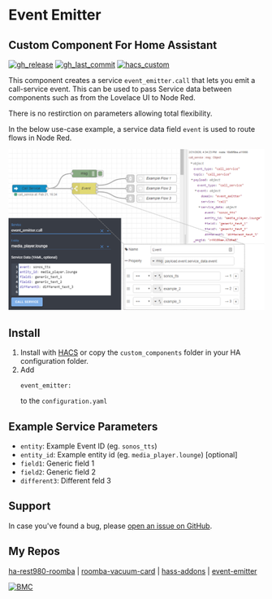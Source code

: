# Event Emitter

## Custom Component For Home Assistant

[![gh_release][gh_release]](../../releases)
[![gh_last_commit][gh_last_commit]](../../commits/master)
[![hacs_custom][hacs_custom]][hacs]

This component creates a service `event_emitter.call` that lets you emit a call-service event. This can be used to pass Service data between components such as from the Lovelace UI to Node Red.

There is no restirction on parameters allowing total flexibility.

In the below use-case example, a service data field `event` is used to route flows in Node Red.

![Emitter Example](emitter_example.png)


## Install
1. Install with [HACS](https://github.com/custom-components/hacs) or copy the `custom_components` folder in your HA configuration folder.
2. Add
    ```
    event_emitter:
    ```
    to the `configuration.yaml`

## Example Service Parameters
- `entity`: Example Event ID (eg. `sonos_tts`)
- `entity_id`: Example entity id   (eg. `media_player.lounge`) [optional]
- `field1`: Generic field 1
- `field2`: Generic field 2
- `different3`: Different feld 3

## Support

In case you've found a bug, please [open an issue on GitHub](../../issues).

## My Repos

[ha-rest980-roomba] | 
[roomba-vacuum-card] | 
[hass-addons] | 
[event-emitter]

[![BMC]](https://www.buymeacoffee.com/jeremywillans)

[gh_release]: https://img.shields.io/github/v/release/jeremywillans/event-emitter.svg?style=for-the-badge
[gh_last_commit]: https://img.shields.io/github/last-commit/jeremywillans/event-emitter.svg?style=for-the-badge
[hacs_custom]: https://img.shields.io/badge/HACS-Custom-orange.svg?style=for-the-badge
[hacs]: https://github.com/custom-components/hacs

[ha-rest980-roomba]: https://github.com/jeremywillans/ha-rest980-roomba
[roomba-vacuum-card]: https://github.com/jeremywillans/lovelace-roomba-vacuum-card
[hass-addons]: https://github.com/jeremywillans/hass-addons
[event-emitter]: https://github.com/jeremywillans/event-emitter
[BMC]: https://www.buymeacoffee.com/assets/img/custom_images/white_img.png